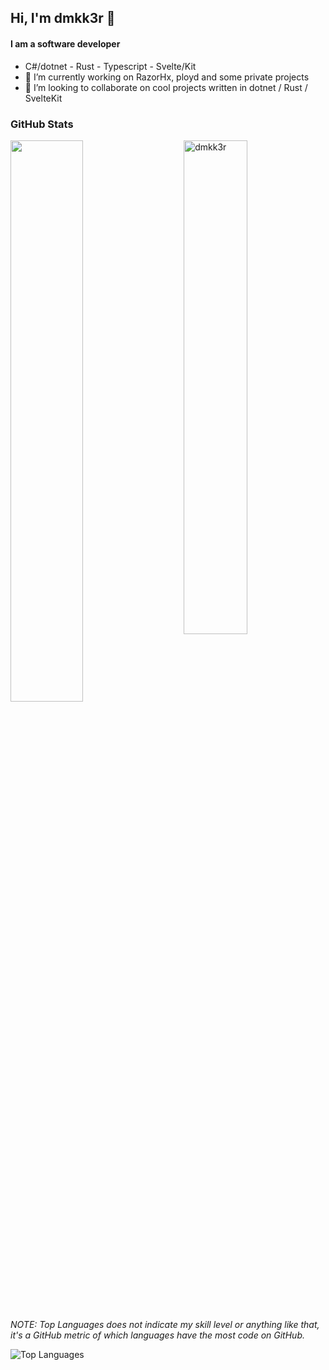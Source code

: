 ## Hi,  I'm dmkk3r 👋
#### I am a software developer

- C#/dotnet - Rust - Typescript - Svelte/Kit 
- 🔭 I’m currently working on RazorHx, ployd and some private projects
- 👯 I’m looking to collaborate on cool projects written in dotnet / Rust / SvelteKit

### GitHub Stats

<img src="https://github-readme-stats.vercel.app/api?count_private=true&username=dmkk3r&show_icons=true&theme=dark" alt="dmkk3r" width="45%" align="right"/>
<img src="https://github-readme-streak-stats.herokuapp.com/?user=dmkk3r&theme=dark" width="48%" >

_NOTE: Top Languages does not indicate my skill level or anything like that, it's a GitHub metric of which languages have the most code on GitHub._
  
![Top Languages](https://github-readme-stats.vercel.app/api/top-langs/?username=dmkk3r&layout=compact&theme=dark)

